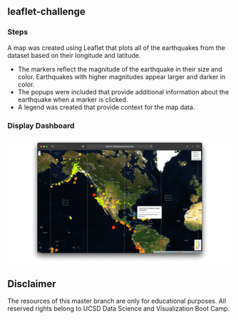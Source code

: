 ## leaflet-challenge
### Steps

A map was created using Leaflet that plots all of the earthquakes from the dataset based on their longitude and latitude.

* The markers reflect the magnitude of the earthquake in their size and color. Earthquakes with higher magnitudes appear larger and darker in color.
* The popups were included that provide additional information about the earthquake when a marker is clicked.
* A legend was created that provide context for the map data.

### Display Dashboard
![dashboard](leaflet/static/img/gif.gif?raw=true)

## Disclaimer
The resources of this master branch are only for educational purposes. All reserved rights belong to UCSD Data Science and Visualization Boot Camp.

